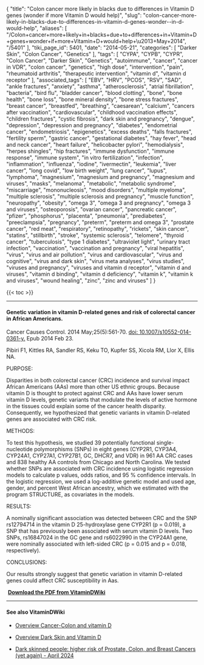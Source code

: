 {
    "title": "Colon cancer more likely in blacks due to differences in Vitamin D genes (wonder if more Vitamin D would help)",
    "slug": "colon-cancer-more-likely-in-blacks-due-to-differences-in-vitamin-d-genes-wonder--in-d-would-help",
    "aliases": [
        "/Colon+cancer+more+likely+in+blacks+due+to+differences+in+Vitamin+D+genes+wonder+if+more+Vitamin+D+would+help+\u2013+May+2014",
        "/5401"
    ],
    "tiki_page_id": 5401,
    "date": "2014-05-21",
    "categories": [
        "Darker Skin",
        "Colon Cancer",
        "Genetics"
    ],
    "tags": [
        "CYPA",
        "CYPB",
        "CYPR",
        "Colon Cancer",
        "Darker Skin",
        "Genetics",
        "autoimmune",
        "cancer",
        "cancer in VDR",
        "colon cancer",
        "genetics",
        "high dose",
        "intervention",
        "pain",
        "rheumatoid arthritis",
        "therapeutic intervention",
        "vitamin d",
        "vitamin d receptor"
    ],
    "associated_tags": [
        "EBV",
        "HRV",
        "PCOS",
        "RSV",
        "SAD",
        "ankle fractures",
        "anxiety",
        "asthma",
        "atherosclerosis",
        "atrial fibrillation",
        "bacteria",
        "bird flu",
        "bladder cancer",
        "blood clotting",
        "bone",
        "bone health",
        "bone loss",
        "bone mineral density",
        "bone stress fractures",
        "breast cancer",
        "breastfed",
        "breathing",
        "caesarean",
        "calcium",
        "cancers after vaccination",
        "cardiovascular",
        "childhood vaccination effects",
        "children fractures",
        "cystic fibrosis",
        "dark skin and pregnancy",
        "dengue",
        "depression",
        "depression and pregnancy",
        "diabetes",
        "endometrial cancer",
        "endometriosis",
        "epigenetics",
        "excess deaths",
        "falls fractures",
        "fertility sperm",
        "gastric cancer",
        "gestational diabetes",
        "hay fever",
        "head and neck cancer",
        "heart failure",
        "helicobacter pylori",
        "hemodialysis",
        "herpes shingles",
        "hip fractures",
        "immune dysfunction",
        "immune response",
        "immune system",
        "in vitro fertilization",
        "infection",
        "inflammation",
        "influenza",
        "iodine",
        "ivermectin",
        "leukemia",
        "liver cancer",
        "long covid",
        "low birth weight",
        "lung cancer",
        "lupus",
        "lymphoma",
        "magnesium",
        "magnesium and pregnancy",
        "magnesium and viruses",
        "masks",
        "melanoma",
        "metabolic",
        "metabolic syndrome",
        "miscarriage",
        "mononucleosis",
        "mood disorders",
        "multiple myeloma",
        "multiple sclerosis",
        "multiple sclerosis and pregnancy",
        "muscle function",
        "neuropathy",
        "obesity",
        "omega 3",
        "omega 3 and pregnancy",
        "omega 3 and viruses",
        "osteoporosis",
        "ovarian cancer",
        "pancreatic cancer",
        "pfizer",
        "phosphorus",
        "placenta",
        "pneumonia",
        "prediabetes",
        "preeclampsia",
        "pregnancy",
        "preterm",
        "preterm and omega 3",
        "prostate cancer",
        "red meat",
        "respiratory",
        "retinopathy",
        "rickets",
        "skin cancer",
        "statins",
        "stillbirth",
        "stroke",
        "systemic sclerosis",
        "telomere",
        "thyroid cancer",
        "tuberculosis",
        "type 1 diabetes",
        "ultraviolet light",
        "urinary tract infection",
        "vaccination",
        "vaccination and pregnancy",
        "viral hepatitis",
        "virus",
        "virus and air pollution",
        "virus and cardiovascular",
        "virus and cognitive",
        "virus and dark skin",
        "virus meta analyses",
        "virus studies",
        "viruses and pregnancy",
        "viruses and vitamin d receptor",
        "vitamin d and viruses",
        "vitamin d binding",
        "vitamin d deficiency",
        "vitamin k",
        "vitamin k and viruses",
        "wound healing",
        "zinc",
        "zinc and viruses"
    ]
}


{{< toc >}}

---

#### Genetic variation in vitamin D-related genes and risk of colorectal cancer in African Americans.

Cancer Causes Control. 2014 May;25(5):561-70. [doi: 10.1007/s10552-014-0361-y.](https://doi.org/10.1007/s10552-014-0361-y.) Epub 2014 Feb 23.

Pibiri F1, Kittles RA, Sandler RS, Keku TO, Kupfer SS, Xicola RM, Llor X, Ellis NA.

PURPOSE:

Disparities in both colorectal cancer (CRC) incidence and survival impact African Americans (AAs) more than other US ethnic groups. Because vitamin D is thought to protect against CRC and AAs have lower serum vitamin D levels, genetic variants that modulate the levels of active hormone in the tissues could explain some of the cancer health disparity. Consequently, we hypothesized that genetic variants in vitamin D-related genes are associated with CRC risk.

METHODS:

To test this hypothesis, we studied 39 potentially functional single-nucleotide polymorphisms (SNPs) in eight genes (CYP2R1, CYP3A4, CYP24A1, CYP27A1, CYP27B1, GC, DHCR7, and VDR) in 961 AA CRC cases and 838 healthy AA controls from Chicago and North Carolina. We tested whether SNPs are associated with CRC incidence using logistic regression models to calculate p values, odds ratios, and 95 % confidence intervals. In the logistic regression, we used a log-additive genetic model and used age, gender, and percent West African ancestry, which we estimated with the program STRUCTURE, as covariates in the models.

RESULTS:

A nominally significant association was detected between CRC and the SNP rs12794714 in the vitamin D 25-hydroxylase gene CYP2R1 (p = 0.019), a SNP that has previously been associated with serum vitamin D levels. Two SNPs, rs16847024 in the GC gene and rs6022990 in the CYP24A1 gene, were nominally associated with left-sided CRC (p = 0.015 and p = 0.018, respectively).

CONCLUSIONS:

Our results strongly suggest that genetic variation in vitamin D-related genes could affect CRC susceptibility in Aas.

 **<i class="fas fa-file-pdf" style="margin-right: 0.3em;"></i><a href="https://d378j1rmrlek7x.cloudfront.net/attachments/pdf/colorectal-cancer-a-a.pdf">Download the PDF from VitaminDWiki </a>** 

---

#### See also VitaminDWiki

* [Overview Cancer-Colon and vitamin D](/tags/overview-cancer-colon-and-vitamin-d.html)

* [Overview Dark Skin and Vitamin D](/tags/overview-dark-skin-and-vitamin-d.html)

* [Dark skinned people: higher risk of Prostate, Colon, and Breast Cancers (yet again) - April 2024](/tags/dark-skinned-people-higher-risk-of-prostate-colon-and-breast-cancers-yet-again-april-2024.html)